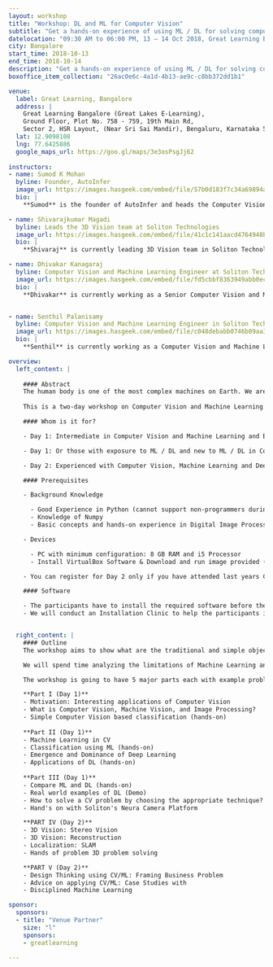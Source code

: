 ```yaml
---
layout: workshop
title: "Workshop: DL and ML for Computer Vision"
subtitle: "Get a hands-on experience of using ML / DL for solving computer vision problems"
datelocation: "09:30 AM to 06:00 PM, 13 – 14 Oct 2018, Great Learning Bangalore"
city: Bangalore
start_time: 2018-10-13
end_time: 2018-10-14
description: "Get a hands-on experience of using ML / DL for solving computer vision problems"
boxoffice_item_collection: "26ac0e6c-4a1d-4b13-ae9c-c8bb372dd1b1"

venue:
  label: Great Learning, Bangalore
  address: |
    Great Learning Bangalore (Great Lakes E-Learning),
    Ground Floor, Plot No. 758 - 759, 19th Main Rd, 
    Sector 2, HSR Layout, (Near Sri Sai Mandir), Bengaluru, Karnataka 560102
  lat: 12.9098108
  lng: 77.6425886
  google_maps_url: https://goo.gl/maps/3e3osPsgJj62
  
instructors:
- name: Sumod K Mohan
  byline: Founder, AutoInfer
  image_url: https://images.hasgeek.com/embed/file/57b0d183f7c34a69894adaa376f9531f
  bio: |
    **Sumod** is the founder of AutoInfer and heads the Computer Vision and Machine Learning at Soliton Technologies. His experience spans Computer Vision, Machine Learning, 3D Vision, Deep Learning, NLP, Graph Algorithms, Probabilistic Graphical Models, Code Optimization and Parallelization and has worked in the Computer Vision and Machine Learning for past 10+ years. His broad research interest is in the application of Graph Algorithms and Probabilistic Graphical Models in Computer Vision and holds an M.S degree from Clemson University, USA with a specialization in Intelligent Systems and Robotics. Prior to this after dropping out of his Ph.D. program, he worked for HighlightCam Inc, a startup in California where he led Computer Vision Algorithm Development.

- name: Shivarajkumar Magadi
  byline: Leads the 3D Vision team at Soliton Technologies
  image_url: https://images.hasgeek.com/embed/file/41c1c141aacd4764948bba808946a409
  bio: |
    **Shivaraj** is currently leading 3D Vision team in Soliton Technologies and his prior experience includes 3D pose estimation, 3D depth estimation, segmentation, pattern recognition, and machine learning. The products developed include Monocular Augmented Reality Application, Classification of manufactured components, Pose Estimation for large nearly-rigid objects etc. He has more than 7+ years experience developing and deploying products in 3D Vision and Machine Vision.

- name: Dhivakar Kanagaraj
  byline: Computer Vision and Machine Learning Engineer at Soliton Technologies
  image_url: https://images.hasgeek.com/embed/file/fd5cbbf8363949abb0ec437609cf6252
  bio: |
    **Dhivakar** is currently working as a Senior Computer Vision and Machine Learning Engineer at Soliton Technologies. He has been working for the past 3+ years on Object detection and Recognition problems with Computer Vision and Deep Learning. He has also been a co-organizer and in-charge of the Bangalore Computer Vision Meetup (BCVM): a forum for discussing research papers on Computer Vision, Machine Learning and Deep Learning.


- name: Senthil Palanisamy
  byline: Computer Vision and Machine Learning Engineer in Soliton Technologies
  image_url: https://images.hasgeek.com/embed/file/c048debabb0746b09aa3083924b83c7c
  bio: |
    **Senthil** is currently working as a Computer Vision and Machine Learning Engineer at Soliton Technologies. His research interest lies in the intersection of Deep Learning and Graph Algorithms. He completed his bachelor's degree in Electronics and Communication Engineering in Coimbatore Institute of Technology.

overview:
  left_content: |
 
    #### Abstract 
    The human body is one of the most complex machines on Earth. We are fascinated by how the Human Visual System works. How as a human, we see the world, store the visual information and learn from what we see and recognize patterns from previous experiences. The goal of the workshop is to help build an understanding of how to solve real world problems using Computer Vision with examples. We start from biological motivations for Computer Vision, developing intuitions to solve problems, converting the intuitions into the language of mathematics and finally developing code that represents the mathematics. With the help of Machine Learning and Deep learning, we are able to attain state-of-art performance in many Computer Vision Problems. The workshop is meant for those who want to get a hands-on experience of using ML / DL for solving Computer Vision problems.
    
    This is a two-day workshop on Computer Vision and Machine Learning. The first day would be an introduction to Computer Vision, Machine Learning and Deep Learning. The second day would cover more advanced topics in 3D Computer Vision (including some topics used in navigation like localization: SLAM), advanced topics in 2D Vision and Machine Learning closing with End-To-End Solution Development session using Computer Vision and Machine Learning.

    #### Whom is it for?

    - Day 1: Intermediate in Computer Vision and Machine Learning and Beginner in Deep learning

    - Day 1: Or those with exposure to ML / DL and new to ML / DL in Computer Vision

    - Day 2: Experienced with Computer Vision, Machine Learning and Deep Learning or have attended Day 1. Want to know more 3D Vision and wants to learn how to do Disciplined Machine Learning.

    #### Prerequisites

    - Background Knowledge

      - Good Experience in Python (cannot support non-programmers during session due to lack of time)
      - Knowledge of Numpy
      - Basic concepts and hands-on experience in Digital Image Processing

    - Devices

      - PC with minimum configuration: 8 GB RAM and i5 Processor
      - Install VirtualBox Software & Download and run image provided (will be shared shortly)

    - You can register for Day 2 only if you have attended last years Computer Vision Workshop. (If you have an advanced degree in ML/DL or experienced with the same, please email us to confirm for Day 2 only)

    #### Software

    - The participants have to install the required software before the session (link will be provided shortly).
    - We will conduct an Installation Clinic to help the participants install the software package one day before the session.


  right_content: |
    #### Outline
    The workshop aims to show what are the traditional and simple object detection mechanisms in Computer Vision and their limitations by examples. Then we show how Machine Learning came to the aid and solved the problems which the traditional CV techniques could not solve.

    We will spend time analyzing the limitations of Machine Learning and how we can address some of these using the Deep Learning techniques. We will dive into the Black box (DL) and try to understand what each layer is doing and so that we can solve problems in an effective manner. We will finally talk about best practices in solving Computer Vision problems, which technique to use, which parameter to tweak, etc.,

    The workshop is going to have 5 major parts each with example problems that we will experiment on, using Jupyter notebooks. At the end of Day 1 of the workshop, each participant should be able to build a network using Keras (Python library for Deep Learning), train and test the model. It is going to be hands-on and with enough mathematics, especially suitable for the beginners to Deep Learning or practitioners who have not had a chance to build from basics. At the end of Day 2 of the workshop, you will be introduced to various problems in 3D Vision and approaches to solve them. During the last part, we will walk you through Disciplined Machine Learning to solve the practical vision problems.

    **Part I (Day 1)**
    - Motivation: Interesting applications of Computer Vision
    - What is Computer Vision, Machine Vision, and Image Processing?
    - Simple Computer Vision based classification (hands-on)
    
    **Part II (Day 1)**
    - Machine Learning in CV
    - Classification using ML (hands-on)
    - Emergence and Dominance of Deep Learning
    - Applications of DL (hands-on)
    
    **Part III (Day 1)**
    - Compare ML and DL (hands-on)
    - Real world examples of DL (Demo)
    - How to solve a CV problem by choosing the appropriate technique?
    - Hand's on with Soliton's Neura Camera Platform

    **PART IV (Day 2)**
    - 3D Vision: Stereo Vision
    - 3D Vision: Reconstruction
    - Localization: SLAM
    - Hands of problem 3D problem solving

    **PART V (Day 2)**
    - Design Thinking using CV/ML: Framing Business Problem
    - Advice on applying CV/ML: Case Studies with 
    - Disciplined Machine Learning

sponsor:
  sponsors:
  - title: "Venue Partner"
    size: "l"
    sponsors:
    - greatlearning

---
```

